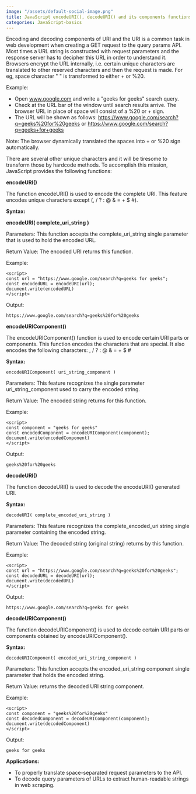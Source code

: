 ```yaml
---
image: "/assets/default-social-image.png"
title: JavaScript encodeURI(), decodeURI() and its components functions
categories: JavaScript-basics
---
```


Encoding and decoding components of URI and the URI is a common task in web development when creating a GET request to the query params API. Most times a URL string is constructed with request parameters and the response server has to decipher this URL in order to understand it. Browsers encrypt the URL internally, i.e. certain unique characters are translated to other reserved characters and then the request is made. For eg, space character " " is transformed to either + or %20.

Example:

* Open www.google.com and write a "geeks for geeks" search query.
* Check at the URL bar of the window until search results arrive. The browser URL in place of space will consist of a %20 or + sign.
* The URL will be shown as follows: https://www.google.com/search?q=geeks%20for%20geeks or https://www.google.com/search?q=geeks+for+geeks

Note: The browser dynamically translated the spaces into + or %20 sign automatically.

There are several other unique characters and it will be tiresome to transform those by hardcode methods. To accomplish this mission, JavaScript provides the following functions:

**encodeURI()**

The function encodeURI() is used to encode the complete URI. This feature encodes unique characters except (, / ? : @ & = + $ #).

**Syntax:**

**encodeURI( complete_uri_string )**

Parameters: This function accepts the complete_uri_string single parameter that is used to hold the encoded URL.

Return Value: The encoded URI returns this function.

Example:

```
<script> 
const url = "https://www.google.com/search?q=geeks for geeks"; 
const encodedURL = encodeURI(url); 
document.write(encodedURL) 
</script> 
```

Output:

`https://www.google.com/search?q=geeks%20for%20geeks`

**encodeURIComponent()**

The encodeURIComponent() function is used to encode certain URI parts or components. This function encodes the characters that are special. It also encodes the following characters: , / ? : @ & = + $ #

**Syntax:**

`encodeURIComponent( uri_string_component )`

Parameters: This feature recognizes the single parameter uri_string_component used to carry the encoded string.

Return Value: The encoded string returns for this function.

Example:

```
<script> 
const component = "geeks for geeks"
const encodedComponent = encodeURIComponent(component); 
document.write(encodedComponent) 
</script> 
```

Output:

`geeks%20for%20geeks`

**decodeURI()**

The function decodeURI() is used to decode the encodeURI() generated URI.

**Syntax:**

`decodeURI( complete_encoded_uri_string )`

Parameters: This feature recognizes the complete_encoded_uri string single parameter containing the encoded string.

Return Value: The decoded string (original string) returns by this function.

Example:

```
<script> 
const url = "https://www.google.com/search?q=geeks%20for%20geeks"; 
const decodedURL = decodeURI(url); 
document.write(decodedURL) 
</script> 
```

Output:

`https://www.google.com/search?q=geeks for geeks`

**decodeURIComponent()**

The function decodeURIComponent() is used to decode certain URI parts or components obtained by encodeURIComponent().

**Syntax:**

`decodeURIComponent( encoded_uri_string_component )`

Parameters: This function accepts the encoded_uri_string component single parameter that holds the encoded string.

Return Value: returns the decoded URI string component.

Example:

```
<script> 
const component = "geeks%20for%20geeks"
const decodedComponent = decodeURIComponent(component); 
document.write(decodedComponent)                     
</script> 
```

Output:

`geeks for geeks`

**Applications:**

* To properly translate space-separated request parameters to the API.
* To decode query parameters of URLs to extract human-readable strings in web scraping.